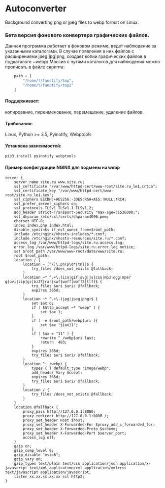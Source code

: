 # Autoconverter
Background converting png or jpeg files to webp format on Linux.

### Бета версия фонового конвертера графических файлов.
Данная программа работает в фоновом режиме, ведет наблюдение за указанными каталогами.
В случае появления в них файлов с расширениями jpeg|jpg|png, создает копии графических файлов в подкаталоге ~webp/
Массив с путями каталогов для наблюдения можно прописать в файле скрипта:
```PYTHON
    path = [
        "/home/t/fanotify/tmp",
        "/home/t/fanotify/tmp2"
    ]
```

#### Поддерживает: 
копирование, переименование, перемещение, удаление файлов.

#### Требования:
Linux, Python >= 3.5, Pyinotify, Webptools

#### Установка зависимостей:
```BASH
pip3 install pyinotify webptools
```

#### Пример конфигурации NGINX для подмены на webp

```NGINX
server {
	server_name site.ru www.site.ru;
	ssl_certificate "/var/www/httpd-cert/www-root/site.ru_le1.crtca";
	ssl_certificate_key "/var/www/httpd-cert/www-root/site.ru_le1.key";
	ssl_ciphers EECDH:+AES256:-3DES:RSA+AES:!NULL:!RC4;
	ssl_prefer_server_ciphers on;
	ssl_protocols TLSv1 TLSv1.1 TLSv1.2;
	add_header Strict-Transport-Security "max-age=31536000;";
	ssl_dhparam /etc/ssl/certs/dhparam4096.pem;
	charset UTF-8;
	index index.php index.html;
	disable_symlinks if_not_owner from=$root_path;
	include /etc/nginx/vhosts-includes/*.conf;
	include /etc/nginx/vhosts-resources/site.ru/*.conf;
	access_log /var/www/httpd-logs/site.ru.access.log;
	error_log /var/www/httpd-logs/site.ru.error.log notice;
	set $root_path /var/www/www-root/data/www/site.ru;
	root $root_path;
	location / {
		location ~ [^/]\.ph(p\d*|tml)$ {
			try_files /does_not_exists @fallback;
		}
		location ~* ^.+\.(ico|gif|svg|js|css|mp3|ogg|mpe?g|avi|zip|gz|bz2?|rar|swf|woff|woff2|ttf)$ {
			try_files $uri $uri/ @fallback;
			expires 365d;
		}
		location ~* ^.+\.(jpg|jpeg|png)$ {
			set $ax 0;
			if ( $http_accept ~* "webp" ) {
			    set $ax 1;
			}
			if ( -e $root_path/webp$uri ){
			    set $ax "${ax}1";
			}
			if ( $ax = "11" ) {
			    rewrite ^ /webp$uri last;
			    return  403;
			}
			expires 365d;
			try_files $uri $uri/ @fallback;
		}
		location ^~ /webp/ {
		    types { } default_type "image/webp";
		    add_header Vary Accept;
		    expires 365d;
		    try_files $uri $uri/ @fallback;
		}
		location / {
			try_files /does_not_exists @fallback;
		}
	}
	location @fallback {
		proxy_pass http://127.0.0.1:8080;
		proxy_redirect http://127.0.0.1:8080 /;
		proxy_set_header Host $host;
		proxy_set_header X-Forwarded-For $proxy_add_x_forwarded_for;
		proxy_set_header X-Forwarded-Proto $scheme;
		proxy_set_header X-Forwarded-Port $server_port;
		access_log off;
	}
	gzip on;
	gzip_comp_level 9;
	gzip_disable "msie6";
	gzip_vary on;
	gzip_types text/plain text/css application/json application/x-javascript text/xml application/xml application/xml+rss text/javascript application/javascript;
	listen xx.xx.xx.xx:xx ssl http2;
}
```
